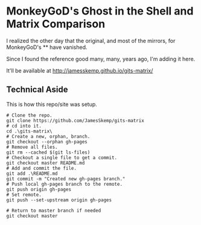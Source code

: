 # MonkeyGoD's Ghost in the Shell and Matrix Comparison

I realized the other day that the original, and most of the mirrors, for MonkeyGoD's ** have vanished.

Since I found the reference good many, many, years ago, I'm adding it here.

It'll be available at http://jamesskemp.github.io/gits-matrix/

## Technical Aside

This is how this repo/site was setup.

```
# Clone the repo.
git clone https://github.com/JamesSkemp/gits-matrix
# cd into it.
cd .\gits-matrix\
# Create a new, orphan, branch.
git checkout --orphan gh-pages
# Remove all files.
git rm --cached $(git ls-files)
# Checkout a single file to get a commit.
git checkout master README.md
# Add and commit the file.
git add .\README.md
git commit -m "Created new gh-pages branch."
# Push local gh-pages branch to the remote.
git push origin gh-pages
# Set remote.
git push --set-upstream origin gh-pages

# Return to master branch if needed
git checkout master
```
